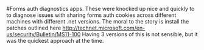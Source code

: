 #Forms auth diagnostics apps. 
These were knocked up nice and quickly to to diagnose issues with sharing forms auth cookies across different machines with different .net versions.
The moral to the story is install the patches outlined here http://technet.microsoft.com/en-us/security/Bulletin/MS11-100
Having 3 versions of this is not sensible, but it was the quickest approach at the time.


